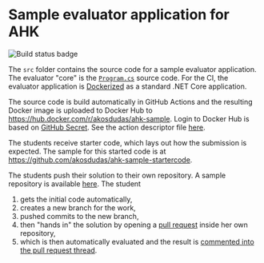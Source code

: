 # Sample evaluator application for AHK

![Build status badge](https://github.com/akosdudas/ahk-sample-evaluator/workflows/Build%20Docker%20images%20for%20AHK/badge.svg)

The `src` folder contains the source code for a sample evaluator application. The evaluator "core" is the [`Program.cs`](https://github.com/akosdudas/ahk-sample-evaluator/blob/master/src/evaluator/Program.cs) source code. For the CI, the evaluator application is [Dockerized](https://github.com/akosdudas/ahk-sample-evaluator/blob/master/src/evaluator/Dockerfile) as a standard .NET Core application.

The source code is build automatically in GitHub Actions and the resulting Docker image is uploaded to Docker Hub to <https://hub.docker.com/r/akosdudas/ahk-sample>. Login to Docker Hub is based on [GitHub Secret](https://help.github.com/en/actions/automating-your-workflow-with-github-actions/creating-and-using-encrypted-secrets). See the action descriptor file [here](https://github.com/akosdudas/ahk-sample-evaluator/blob/master/.github/workflows/ahk-build-images.yml).

The students receive starter code, which lays out how the submission is expected. The sample for this started code is at <https://github.com/akosdudas/ahk-sample-startercode>.

The students push their solution to their own repository. A sample repository is available [here](https://github.com/akosdudas/ahk-sample-studentsolution). The student

1. gets the initial code automatically,
1. creates a new branch for the work,
1. pushed commits to the new branch,
1. then "hands in" the solution by opening a [pull request](https://github.com/akosdudas/ahk-sample-studentsolution/pull/1) inside her own repository,
1. which is then automatically evaluated and the result is [commented into the pull request thread](https://github.com/akosdudas/ahk-sample-studentsolution/pull/1#issuecomment-560461197).

